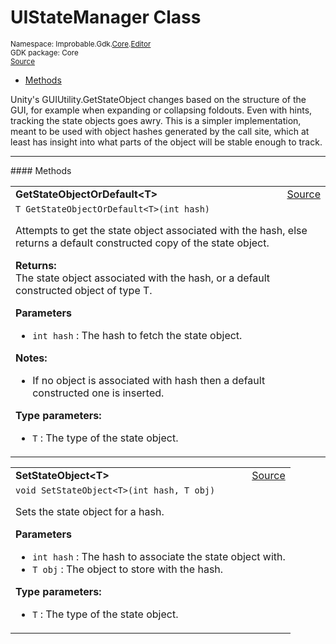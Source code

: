 
# UIStateManager Class
<sup>
Namespace: Improbable.Gdk.<a href="{{urlRoot}}/api/core-index">Core</a>.<a href="{{urlRoot}}/api/core/editor-index">Editor</a><br/>
GDK package: Core<br/>
<a href="https://www.github.com/spatialos/gdk-for-unity/blob/15bb5eac/workers/unity/Packages/io.improbable.gdk.core/Editor/UIStateManager.cs/#L11">Source</a>
<style>
a code {
                    padding: 0em 0.25em!important;
}
code {
                    background-color: #ffffff!important;
}
</style>
</sup>
<nav id="pageToc" class="page-toc"><ul><li><a href="#methods">Methods</a>
</ul></nav>

</p>



<p>Unity's GUIUtility.GetStateObject changes based on the structure of the GUI, for example when expanding or collapsing foldouts. Even with hints, tracking the state objects goes awry. This is a simpler implementation, meant to be used with object hashes generated by the call site, which at least has insight into what parts of the object will be stable enough to track. </p>













</p>
<hr style="width:100%; border-top-color:#d8d8d8" />
#### Methods


</p>




<table width="100%">
    <tr>
        <td style="border-right:none"><b>GetStateObjectOrDefault&lt;T&gt;</b></td>
        <td style="border-left:none; text-align:right"><a href="https://www.github.com/spatialos/gdk-for-unity/blob/15bb5eac/workers/unity/Packages/io.improbable.gdk.core/Editor/UIStateManager.cs/#L25">Source</a></td>
    </tr>
    <tr>
        <td colspan="2">
<code>T GetStateObjectOrDefault&lt;T&gt;(int hash)</code></p>
Attempts to get the state object associated with the hash, else returns a default constructed copy of the state object. 
</p><b>Returns:</b></br>The state object associated with the hash, or a default constructed object of type T.

</p>

<b>Parameters</b>

<ul>
<li><code>int hash</code> : The hash to fetch the state object.</li>
</ul>



</p>

<b>Notes:</b>

<ul>
<li>If no object is associated with hash then a default constructed one is inserted. </li>
</ul>



</p>

<b>Type parameters:</b>

<ul>
<li><code>T</code> : The type of the state object.</li>
</ul>



</td>
    </tr>
</table>


<table width="100%">
    <tr>
        <td style="border-right:none"><b>SetStateObject&lt;T&gt;</b></td>
        <td style="border-left:none; text-align:right"><a href="https://www.github.com/spatialos/gdk-for-unity/blob/15bb5eac/workers/unity/Packages/io.improbable.gdk.core/Editor/UIStateManager.cs/#L42">Source</a></td>
    </tr>
    <tr>
        <td colspan="2">
<code>void SetStateObject&lt;T&gt;(int hash, T obj)</code></p>
Sets the state object for a hash. 


</p>

<b>Parameters</b>

<ul>
<li><code>int hash</code> : The hash to associate the state object with.</li>
<li><code>T obj</code> : The object to store with the hash.</li>
</ul>




</p>

<b>Type parameters:</b>

<ul>
<li><code>T</code> : The type of the state object.</li>
</ul>



</td>
    </tr>
</table>





